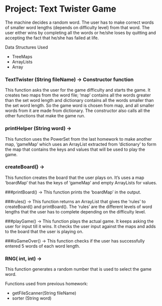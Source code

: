 # Project: Text Twister Game
The machine decides a random word. The user has to make correct words of smaller word lengths (depends on difficulty level) from that word. The user either wins by completing all the words or he/she loses by quitting and accepting the fact that he/she has failed at life.

Data Structures Used

  - TreeMaps
  - ArrayLists
  - Array


### TextTwister (String fileName) → Constructor function
This function asks the user for the game difficulty and starts the game. It creates two maps from the word file; ‘map’ contains all the words greater than the set word length and dictionary contains all the words smaller than the set word length. So the game word is chosen from map, and all smaller words from it are made from dictionary. The constructor also calls all the other functions that make the game run.

### printHelper (String word) →
This function uses the PowerSet from the last homework to make another map, ‘gameMap’ which uses an ArrayList extracted from ‘dictionary’ to form the map that contains the keys and values that will be used to play the game.

### createBoard() →
This function creates the board that the user plays on. It’s uses a map ‘boardMap’ that has the keys of ‘gameMap’ and empty ArrayLists for values.

###printBoard() →
This function prints the ‘boardMap’ in the output.

###rules() → 
This function returns an ArrayList that gives the ‘rules’ to createBoard() and printBoard(). The ‘rules’ are the different levels of word lengths that the user has to complete depending on the difficulty level.

###playGame() → 
This function plays the actual game. It keeps asking the user for input till it wins. It checks the user input against the maps and adds to the board that the user is playing on.

###isGameOver() → 
This function checks if the user has successfully entered 5 words of each word length. 

### RNG( int, int) → 
This function generates a random number that is used to select the game word.

Functions used from previous homework:
  - getFileScanner(String fileName)
  - sorter (String word)

